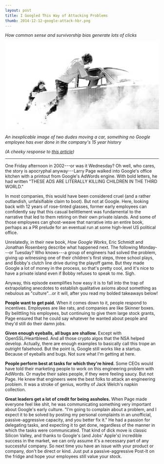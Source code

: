 ```yaml
---
layout: post
title: I Googled This Way of Attacking Problems
thumb: 2014-12-12-google-attack-hbr.png
---
```


*How common sense and survivorship bias generate lots of clicks*

![An inexplicable image of guys moving a car](/assets/2014-12-12-google-attack-hbr.png)

*An inexplicable image of two dudes moving a car, something no Google employee has ever done in the company's 15 year history*

*(A cheeky response to [this article](https://hbr.org/2014/12/the-google-way-of-attacking-problems))*

---

One Friday afternoon in 2002---or was it Wednesday? Oh well, who cares, the story is apocryphal anyway---Larry Page walked into Google's office kitchen with a printout from Google's AdWords engine. With bold letters, he had written "THESE ADS ARE LITERALLY KILLING CHILDREN IN THE THIRD WORLD."

In most companies, this would have been considered cruel (and a rather outlandish, unfalsifiable claim to boot). But not at Google. Here, looking back with 12 years of rose-tinted glasses, former early employees can confidently say that this casual belittlement was fundamental to the narrative that led to them retiring on their own private islands. And some of those employees can ghost-weave that narrative into an entire book, perhaps as a PR prelude for an eventual run at some high-level US political office.

Unrelatedly, in their new book, *How Google Works*, Eric Schmidt and Jonathan Rosenberg describe what happened next. The following Monday---or Tuesday? Who knows---a group of engineers had solved the problem, giving up witnessing one of their children's first steps, three school plays, and Bobby's clutch line drive during the playoff game. But they made Google a lot of money in the process, so that's pretty cool, and it's nice to have a private island even if Bobby refuses to speak to me. Sigh.

Anyway, this episode exemplifies how easy it is to fall into the trap of extrapolating anecdotes to establish qualitative axioms about something as nebulous as "culture"...or it will, after you read my bolded takeaways below!

**People want to get paid.** When it comes down to it, people respond to incentives. Employees are like rats, and companies are like Skinner boxes. By belittling his employees, but continuing to give them large stock grants, Page ensured that he could say whatever he wanted about people and they'd still do their damn jobs.

**Given enough eyeballs, all bugs are shallow.** Except with OpenSSL/Heartbleed. And all those crypto algos that the NSA helped develop. Actually, there are enough examples to basically call this trope an outright falsehood. But the point is, Google still works like a startup. Because of eyeballs and bugs. Not sure what I'm getting at here.

**People perform best at tasks for which they're hired.** Some CEOs would have told their marketing people to work on this engineering problem with AdWords. Or maybe their sales people, if they were feeling saucy. But not Page. He knew that engineers were the best folks to attack an engineering problem. It was a stroke of genius, worthy of Jack Welch's napkin collection.

**Great leaders get a lot of credit for being assholes.** When Page made everyone feel like shit, he was communicating something very important about Google's early culture. "I'm going to complain about a problem, and I expect it to be solved by posting my personal complaints in an unofficial, passive-aggressive capacity, and you better fix it." He had a passion for delegating tasks, and expecting it to get done, regardless of the manner in which the tasks were communicated. That kind of dick move is classic Silicon Valley, and thanks to Google's (and Jobs' Apple's) incredible success in the market, we can only assume it's a necessary part of any successful company. So next time you have an issue with your product or company, don't be direct or kind. Just put a passive-aggressive Post-It on the fridge and hope your employees still value your stock.
